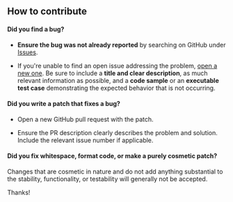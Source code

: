 ## How to contribute

#### **Did you find a bug?**

* **Ensure the bug was not already reported** by searching on GitHub under [Issues](https://github.com/JesKingDev/m2-cloudwatch-logs/issues).

* If you're unable to find an open issue addressing the problem, [open a new one](https://github.com/JesKingDev/m2-cloudwatch-logs/issues/new). Be sure to include a **title and clear description**, as much relevant information as possible, and a **code sample** or an **executable test case** demonstrating the expected behavior that is not occurring.

#### **Did you write a patch that fixes a bug?**

* Open a new GitHub pull request with the patch.

* Ensure the PR description clearly describes the problem and solution. Include the relevant issue number if applicable.

#### **Did you fix whitespace, format code, or make a purely cosmetic patch?**

Changes that are cosmetic in nature and do not add anything substantial to the stability, functionality, or testability will generally not be accepted.

Thanks!
